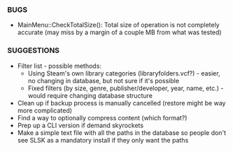 ### BUGS

* MainMenu::CheckTotalSize(): Total size of operation is not completely accurate (may miss by a margin of a couple MB from what was tested)

### SUGGESTIONS

* Filter list - possible methods:
  * Using Steam's own library categories (libraryfolders.vcf?) - easier, no changing in database, but not sure if it's possible
  * Fixed filters (by size, genre, publisher/developer, year, name, etc.) - would require changing database structure
* Clean up if backup process is manually cancelled (restore might be way more complicated)
* Find a way to optionally compress content (which format?)
* Prep up a CLI version if demand skyrockets
* Make a simple text file with all the paths in the database so people don't see SLSK as a mandatory install if they only want the paths